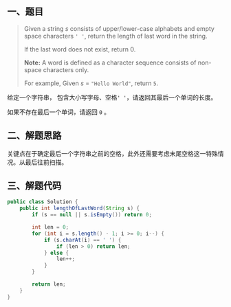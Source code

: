 ## 一、题目

> Given a string *s* consists of upper/lower-case alphabets and empty space characters `' '`, return the length of last word in the string.
>
> If the last word does not exist, return 0.
>
> **Note:** A word is defined as a character sequence consists of non-space characters only.
>
> For example,
> Given *s* = `"Hello World"`,
> return `5`.

给定一个字符串， 包含大小写字母、空格`' '`，请返回其最后一个单词的长度。

如果不存在最后一个单词，请返回 `0` 。

## 二、解题思路

关键点在于确定最后一个字符串之前的空格，此外还需要考虑末尾空格这一特殊情况。从最后往前扫描。

## 三、解题代码

```java
public class Solution {
    public int lengthOfLastWord(String s) {
        if (s == null || s.isEmpty()) return 0;

        int len = 0;
        for (int i = s.length() - 1; i >= 0; i--) {
            if (s.charAt(i) == ' ') {
                if (len > 0) return len;
            } else {
                len++;
            }
        }

        return len;
    }
}
```

